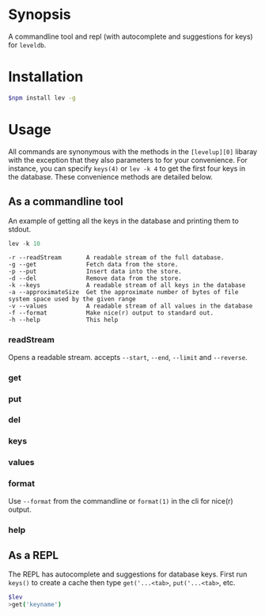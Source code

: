 
# Synopsis
A commandline tool and repl (with autocomplete and suggestions for keys) for `leveldb`.

# Installation
```bash
$npm install lev -g
```

# Usage
All commands are synonymous with the methods in the `[levelup][0]` libaray with 
the exception that they also parameters to for your convenience. For instance, 
you can specify `keys(4)` or `lev -k 4` to get the first four keys in the database. 
These convenience methods are detailed below.

## As a commandline tool

An example of getting all the keys in the database and printing them to stdout.
```js
lev -k 10
```

```
-r --readStream       A readable stream of the full database.
-g --get              Fetch data from the store.
-p --put              Insert data into the store.
-d --del              Remove data from the store.
-k --keys             A readable stream of all keys in the database
-a --approximateSize  Get the approximate number of bytes of file system space used by the given range
-v --values           A readable stream of all values in the database
-f --format           Make nice(r) output to standard out.
-h --help             This help
```

### readStream
Opens a readable stream. accepts `--start`, `--end`, `--limit` and `--reverse`.

### get

### put

### del

### keys

### values

### format
Use `--format` from the commandline or `format(1)` in the cli for nice(r) output.

### help


## As a REPL
The REPL has autocomplete and suggestions for database keys. First run 
`keys()` to create a cache then type `get('...<tab>`, `put('...<tab>`, 
etc. 

```bash
$lev
>get('keyname')
```


